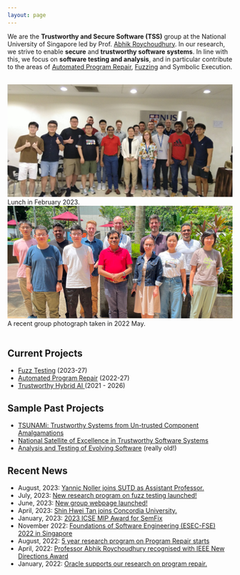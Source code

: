 ```yaml
---
layout: page
---
```


We are the <b>Trustworthy and Secure Software (TSS)</b> group at the National University of Singapore led by Prof. <a href="https://abhikrc.com/">Abhik Roychoudhury</a>. In our research, we strive to enable **secure** and **trustworthy software systems**. In line with this, we focus on **software testing and analysis**, and in particular contribute to the areas of [Automated Program Repair](https://nus-apr.github.io), [Fuzzing](/fuzzing/) and Symbolic Execution.

<br>

<div class="row">
  <div class="col-sm">
    <img src="/images/team/lunch_feb2023.jpg" alt="Group Photo at Lunch in February 2023"/>
    	Lunch in February 2023.
  </div>
  <div class="col-sm">
    <img src="/images/team/group_may2022.jpg" alt="Group Photo in May 2022"/>
    	A recent group photograph taken in 2022 May.
  </div>
</div>

<br>

## Current Projects

* <a href = "https://nus-tss.github.io/fuzzing"> Fuzz Testing</a> (2023-27)
* <a href = "https://nus-apr.github.io">Automated Program Repair</a> (2022-27)
* <a href ="https://descartes.cnrsatcreate.cnrs.fr/wp-1-trustworthy-hybrid-ai/"> Trustworthy Hybrid AI </a> (2021 - 2026)



## Sample Past Projects

* <a href = "https://www.comp.nus.edu.sg/~tsunami"> TSUNAMi: Trustworthy Systems from Un-trusted Component Amalgamations</a>
* <a href = "https://www.comp.nus.edu.sg/~nsoe-tss">National Satellite of Excellence in Trustworthy Software Systems</a>
* <a href ="https://www.comp.nus.edu.sg/~abhik/projects/moe10/project.html"> Analysis and Testing of Evolving Software</a> (really old!)


## Recent News


* August, 2023: <a href="news/#august-2023">Yannic Noller joins SUTD as Assistant Professor.</a>
* July, 2023: <a href="/fuzzing/news/#july-2023">New research program on fuzz testing launched!</a>
* June, 2023: <a href="news/#june-2023">New group webpage launched!</a>
* April, 2023: <a href="news/#april-2023">Shin Hwei Tan joins Concordia University.</a> 
* January, 2023: <a href="news/#january-2023">2023 ICSE MIP Award for SemFix</a>
* November 2022:  <a href="news/#november-2022">Foundations of Software Engineering (ESEC-FSE) 2022 in Singapore</a>
* August, 2022: <a href="news/#august-2022">5 year research program on Program Repair starts</a>
* April, 2022: <a href="news/#april-2022">Professor Abhik Roychoudhury recognised with IEEE New Directions Award</a>
* January, 2022: <a href="news/#january-2022">Oracle supports our research on program repair.</a>



<br>
